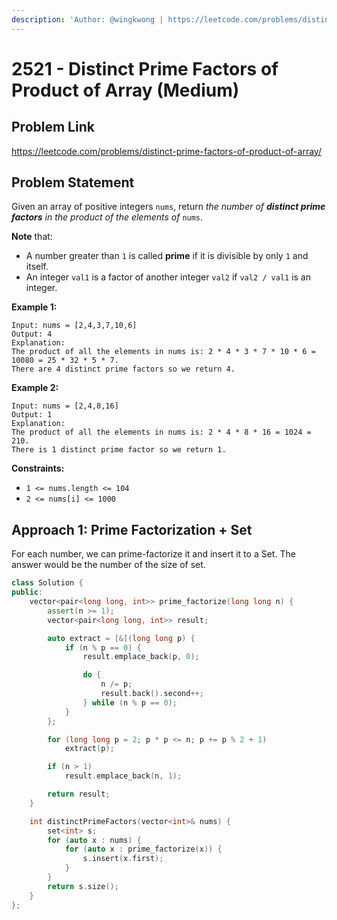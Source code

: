 ```yaml
---
description: 'Author: @wingkwong | https://leetcode.com/problems/distinct-prime-factors-of-product-of-array/'
---
```


# 2521 - Distinct Prime Factors of Product of Array (Medium) 

## Problem Link

https://leetcode.com/problems/distinct-prime-factors-of-product-of-array/

## Problem Statement

Given an array of positive integers `nums`, return *the number of **distinct prime factors** in the product of the elements of* `nums`.

**Note** that:

- A number greater than `1` is called **prime** if it is divisible by only `1` and itself.
- An integer `val1` is a factor of another integer `val2` if `val2 / val1` is an integer.

**Example 1:**

```
Input: nums = [2,4,3,7,10,6]
Output: 4
Explanation:
The product of all the elements in nums is: 2 * 4 * 3 * 7 * 10 * 6 = 10080 = 25 * 32 * 5 * 7.
There are 4 distinct prime factors so we return 4.
```

**Example 2:**

```
Input: nums = [2,4,8,16]
Output: 1
Explanation:
The product of all the elements in nums is: 2 * 4 * 8 * 16 = 1024 = 210.
There is 1 distinct prime factor so we return 1.
```

**Constraints:**

- `1 <= nums.length <= 104`
- `2 <= nums[i] <= 1000`

## Approach 1: Prime Factorization + Set

For each number, we can prime-factorize it and insert it to a Set. The answer would be the number of the size of set.

<Tabs>
<TabItem value="cpp" label="C++">
<SolutionAuthor name="@wingkwong"/>

```cpp
class Solution {
public:
    vector<pair<long long, int>> prime_factorize(long long n) {
        assert(n >= 1);
        vector<pair<long long, int>> result;

        auto extract = [&](long long p) {
            if (n % p == 0) {
                result.emplace_back(p, 0);

                do {
                    n /= p;
                    result.back().second++;
                } while (n % p == 0);
            }
        };

        for (long long p = 2; p * p <= n; p += p % 2 + 1)
            extract(p);

        if (n > 1)
            result.emplace_back(n, 1);

        return result;
    }

    int distinctPrimeFactors(vector<int>& nums) {
        set<int> s;
        for (auto x : nums) {
            for (auto x : prime_factorize(x)) {
                s.insert(x.first);
            }
        }
        return s.size();
    }
};
```

</TabItem>
</Tabs>